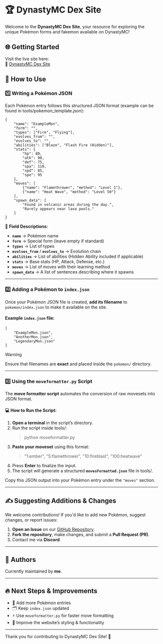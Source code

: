 # 🏆 DynastyMC Dex Site

Welcome to the **DynastyMC Dex Site**, your resource for exploring the unique Pokémon forms and fakemon available on DynastyMC!

## 🌐 Getting Started

Visit the live site here:  
🔗 [DynastyMC Dex Site](https://hazar122.github.io/DynastyMC-Dex-Site/)

## 📖 How to Use

### 1️⃣ Writing a Pokémon JSON

Each Pokémon entry follows this structured JSON format (example can be found in tools/pokemon_template.json):
```
{
    "name": "ExampleMon",
    "form": "",
    "types": ["Fire", "Flying"],
    "evolves_from": "",
    "evolves_to": "",
    "abilities": ["Blaze", "Flash Fire (Hidden)"],
    "stats": {
        "hp": 80,
        "atk": 90,
        "def": 75,
        "spa": 110,
        "spd": 85,
        "spe": 95
    },
    "moves": [
        {"name": "Flamethrower", "method": "Level 1"},
        {"name": "Heat Wave", "method": "Level 50"}
    ],
    "spawn_data": [
        "Found in volcanic areas during the day.",
        "Rarely appears near lava pools."
    ]
}
```

🔹 **Field Descriptions:**
- **`name`** → Pokémon name  
- **`form`** → Special form (leave empty if standard)  
- **`types`** → List of types  
- **`evolves_from`** / **`evolves_to`** → Evolution chain  
- **`abilities`** → List of abilities (Hidden Ability included if applicable)  
- **`stats`** → Base stats (HP, Attack, Defense, etc.)  
- **`moves`** → List of moves with their learning method  
- **`spawn_data`** → A list of sentences describing where it spawns  

---

### 2️⃣ Adding a Pokémon to `index.json`

Once your Pokémon JSON file is created, **add its filename** to `pokemon/index.json` to make it available on the site.

#### **Example `index.json` file:**
```
[
    "ExampleMon.json",
    "AnotherMon.json",
    "LegendaryMon.json"
]
```
> [!WARNING]
> Ensure that filenames are **exact** and placed inside the `pokemon/` directory.

---

### 3️⃣ Using the `moveformatter.py` Script

The **move formatter script** automates the conversion of raw movesets into JSON format.

#### **💻 How to Run the Script:**
1. **Open a terminal** in the script’s directory.
2. Run the script inside tools/:
   >python moveformatter.py
3. **Paste your moveset** using this format:
   > "1:ember", "5:flamethrower", "10:fireblast", "100:heatwave"
4. Press **Enter** to finalize the input.
5. The script will generate a structured **`movesFormatted.json`** file in tools/.

Copy this JSON output into your Pokémon entry under the `"moves"` section.

---

## ✍ Suggesting Additions & Changes

We welcome contributions! If you'd like to add new Pokémon, suggest changes, or report issues:

1. **Open an Issue** on our [GitHub Repository](https://github.com/Hazar122/DynastyMC-Dex-Site/issues).
2. **Fork the repository**, make changes, and submit a **Pull Request (PR)**.
3. Contact me via **Discord**

---

## 👤 Authors

Currently maintained by **me**.

---

## 🔥 Next Steps & Improvements

- 📝 Add more Pokémon entries  
- 🗂 Keep `index.json` updated  
- ⚡ Use `moveformatter.py` for faster move formatting  
- 🎨 Improve the website’s styling & functionality  

---

Thank you for contributing to DynastyMC Dex Site! 🚀
